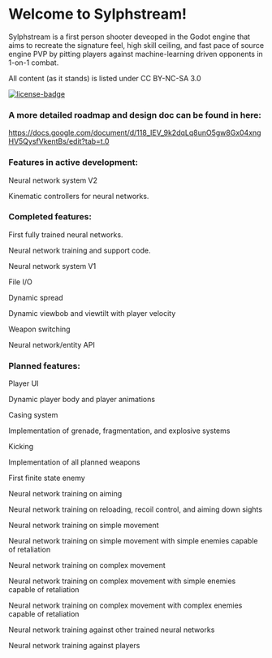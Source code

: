 # Welcome to Sylphstream!

Sylphstream is a first person shooter deveoped in the Godot engine that aims to recreate the signature feel, high skill ceiling, and fast pace of source engine PVP by
pitting players against machine-learning driven opponents in 1-on-1 combat.

All content (as it stands) is listed under CC BY-NC-SA 3.0

[![license-badge](https://shields.io/badge/license-CC--BY--NC--SA-lightgrey?style=for-the-badge)](https://creativecommons.org/licenses/by-nc-sa/3.0/)

### A more detailed roadmap and design doc can be found in here:

https://docs.google.com/document/d/118_IEV_9k2dqLq8unO5gw8Gx04xngHV5QysfVkentBs/edit?tab=t.0

### Features in active development:
Neural network system V2

Kinematic controllers for neural networks.

### Completed features:
First fully trained neural networks.

Neural network training and support code.

Neural network system V1

File I/O

Dynamic spread

Dynamic viewbob and viewtilt with player velocity

Weapon switching

Neural network/entity API

### Planned features:

Player UI

Dynamic player body and player animations

Casing system

Implementation of grenade, fragmentation, and explosive systems

Kicking

Implementation of all planned weapons

First finite state enemy

Neural network training on aiming

Neural network training on reloading, recoil control, and aiming down sights

Neural network training on simple movement

Neural network training on simple movement with simple enemies capable of retaliation

Neural network training on complex movement

Neural network training on complex movement with simple enemies capable of retaliation

Neural network training on complex movement with complex enemies capable of retaliation

Neural network training against other trained neural networks

Neural network training against players
